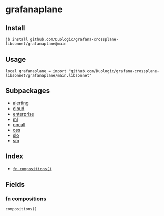 # grafanaplane


## Install

```
jb install github.com/Duologic/grafana-crossplane-libsonnet/grafanaplane@main
```

## Usage

```jsonnet
local grafanaplane = import "github.com/Duologic/grafana-crossplane-libsonnet/grafanaplane/main.libsonnet"
```


## Subpackages

* [alerting](alerting/index.md)
* [cloud](cloud/index.md)
* [enterprise](enterprise/index.md)
* [ml](ml/index.md)
* [oncall](oncall/index.md)
* [oss](oss/index.md)
* [slo](slo/index.md)
* [sm](sm/index.md)

## Index

* [`fn compositions()`](#fn-compositions)

## Fields

### fn compositions

```jsonnet
compositions()
```


